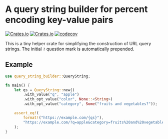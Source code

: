 # A query string builder for percent encoding key-value pairs

[![Crates.io](https://img.shields.io/crates/v/query-string-builder)](https://crates.io/crates/query-string-builder)
[![Crates.io](https://img.shields.io/crates/l/query-string-builder)](https://crates.io/crates/query-string-builder)
[![codecov](https://codecov.io/gh/sunsided/query-string-builder/graph/badge.svg?token=HUCXM04DOG)](https://codecov.io/gh/sunsided/query-string-builder)

This is a tiny helper crate for simplifying the construction of URL query strings.
The initial `?` question mark is automatically prepended.

## Example

```rust
use query_string_builder::QueryString;

fn main() {
    let qs = QueryString::new()
        .with_value("q", "apple")
        .with_opt_value("color", None::<String>)
        .with_opt_value("category", Some("fruits and vegetables?"));

    assert_eq!(
        format!("https://example.com/{qs}"),
        "https://example.com/?q=apple&category=fruits%20and%20vegetables?"
    );
}
```
